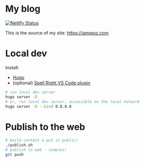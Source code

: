 # My blog

[![Netlify Status](https://api.netlify.com/api/v1/badges/3e5e1592-f32d-4243-9705-4bce7636ce80/deploy-status)](https://app.netlify.com/sites/objective-borg-f6eb56/deploys)

This is the source of my site: https://iamwoz.com

# Local dev
Install:
- [Hugo](https://gohugo.io/)
- (optional) [Spell Right VS Code plugin](https://github.com/bartosz-antosik/vscode-spellright)

```sh
# run local dev server
hugo server -D
# or, run local dev server, accessible on the local network
hugo server -D --bind 0.0.0.0
```


# Publish to the web
```sh
# build content & put in public/
./publish.sh
# publish to web - simples!
git push
```
